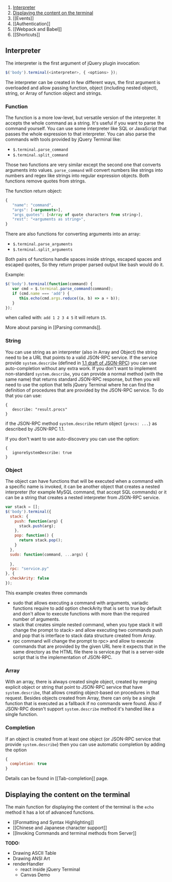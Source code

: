 1. [Interpreter](#interpreter)
2. [Displaying the content on the terminal](#displaying-the-content-on-the-terminal)
3. [[Events]]
4. [[Authentication]]
5. [[Webpack and Babel]]
6. [[Shortcuts]]

## Interpreter

The interpreter is the first argument of jQuery plugin invocation:

```javascript
$('body').terminal(<interpreter>, { <options> });
```

The interpreter can be created in few different ways, the first argument is overloaded
and allow passing function, object (including nested object), string, or Array of
function object and strings.

### Function

The function is a more low-level, but versatile version of the interpreter. It accepts the whole
command as a string. It's useful if you want to parse the command yourself. You can
use some interpreter like SQL or JavaScript that passes the whole expression to that interpreter.
You can also parse the commands with tools provided by jQuery Terminal like:

* `$.terminal.parse_command`
* `$.terminal.split_command`

Those two functions are very similar except the second one that converts arguments into values.
`parse_command` will convert numbers like strings into numbers and regex like strings into
regular expression objects. Both functions remove quotes from strings.

The function return object:

```javascript
{
   "name": "command",
   "args": [<arguments>],
   "args_quotes": [<Array of quote characters from string>],
   "rest": "<arguments as string>",
}
```

There are also functions for converting arguments into an array:

* `$.terminal.parse_arguments`
* `$.terminal.split_arguments`

Both pairs of functions handle spaces inside strings, escaped spaces and escaped quotes,
So they return proper parsed output like bash would do it.

Example:


```javascript
$('body').terminal(function(command) {
   var cmd = $.terminal.parse_command(command);
   if (cmd.name === 'add') {
      this.echo(cmd.args.reduce((a, b) => a + b));
   }
});
```

when called with: `add 1 2 3 4 5` it will return `15`.

More about parsing in [[Parsing commands]].

### String

You can use string as an interpreter (also in Array and Object) the string need to be a URL
that points to a valid JSON-RPC service. If the service provide `system.describe` (defined
in [1.1 draft of JSON-RPC](https://www.jsonrpc.org/historical/json-rpc-1-1-wd.html))
you can use auto-completion without any extra work. If you don't want to implement non-standard
`system.describe`, you can provide a normal method (with the same name) that returns
standard JSON-RPC response, but then you will need to use the option that tells jQuery Terminal
where he can find the definition of procedures that are provided by the JSON-RPC service.
To do that you can use:

```
{
   describe: "result.procs"
}
```

if the JSON-RPC method `system.describe` return object `{procs: ...}` as described by JSON-RPC 1.1.

If you don't want to use auto-discovery you can use the option:

```
{
   ignoreSystemDescribe: true
}
```

### Object

The object can have functions that will be executed when a command with a specific name is
invoked, it can be another object that creates a nested interpreter (for example MySQL command,
that accept SQL commands) or it can be a string that creates a nested interpreter
from JSON-RPC service.

```javascript
var stack = [];
$('body').terminal({
  stack: {
    push: function(arg) {
      stack.push(arg);
    },
    pop: function() {
      return stack.pop();
    }
  },
  sudo: function(command, ...args) {
     
  },
  rpc: "service.py"
}, {
  checkArity: false
});
```

This example creates three commands
* sudo that allows executing a command with arguments, variadic functions
  require to add option checkArity that is set to true by default and don't allow to execute functions
  with more than the required number of arguments. 
* stack that creates simple nested command, when you type stack it will change the prompt to stack> and
  allow executing two commands push and pop that is interface to stack data structure created from Array.
* rpc command will change the prompt to rpc> and allow to execute commands that are provided by the given URL
  here it expects that in the same directory as the HTML file there is service.py that is a server-side script
  that is the implementation of JSON-RPC.


### Array

With an array, there is always created single object, created by merging explicit object
or string that point to JSON-RPC service that have `system.describe`, that allows creating
object-based on procedures in that request. Besides objects created from Array,
there can only be a single function that is executed as a fallback if no commands
were found. Also if JSON-RPC doesn't support `system.describe` method it's handled like
a single function.


### Completion

If an object is created from at least one object (or JSON-RPC service that provide `system.describe`)
then you can use automatic completion by adding the option

```javascript
{
  completion: true
}
```

Details can be found in [[Tab-completion]] page.

## Displaying the content on the terminal

The main function for displaying the content of the terminal is the `echo` method it has a lot of advanced functions.

* [[Formatting and Syntax Highlighting]]
* [[Chinese and Japanese character support]]
* [[Invoking Commands and terminal methods from Server]]

**TODO:**
* Drawing ASCII Table
* Drawing ANSI Art
* renderHandler
  * react inside jQuery Terminal
  * Canvas Demo
